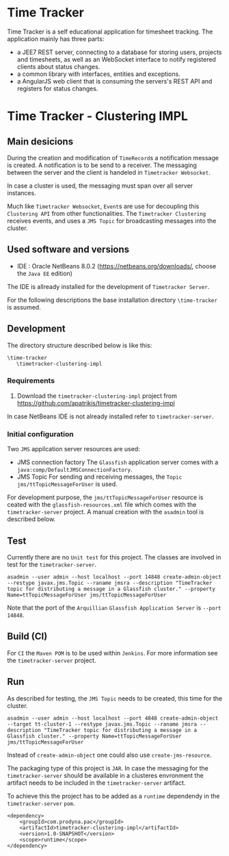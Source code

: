# Time Tracker
Time Tracker is a self educational application for timesheet tracking. The application mainly has three parts:
- a JEE7 REST server, connecting to a database for storing users, projects and timesheets, as well as an WebSocket interface to notify registered clients about status changes.
- a common library with interfaces, entities and exceptions.
- a AngularJS web client that is consuming the servers's REST API and registers for status changes.

# Time Tracker - Clustering IMPL
## Main desicions
During the creation and modification of `TimeRecord`s a notification message is created. A notification is to be send to a receiver.
The messaging between the server and the client is handeled in `Timetracker Websocket`.

In case a cluster is used, the messaging must span over all server instances.

Much like `Timetracker Websocket`, `Event`s are use for decoupling this `Clustering API` from other functionalities.
The `Timetracker Clustering` receives events, and uses a `JMS Topic` for broadcasting messages into the cluster.

## Used software and versions
- IDE : Oracle NetBeans 8.0.2 (https://netbeans.org/downloads/, choose the `Java EE` edition)

The IDE is allready installed for the development of `Timetracker Server`.

For the following descriptions the base installation directory `\time-tracker` is assumed.

## Development
The directory structure described below is like this:
```
\time-tracker
   \timetracker-clustering-impl
```

### Requirements
1. Download the `timetracker-clustering-impl` project from https://github.com/apatrikis/timetracker-clustering-impl

In case NetBeans IDE is not already installed refer to `timetracker-server`.


### Initial configuration
Two `JMS` appilcation server resources are used:
- JMS connection factory
  The `Glassfish` application server comes with a `java:comp/DefaultJMSConnectionFactory`.
- JMS Topic
  For sending and receiving messages, the `Topic` `jms/ttTopicMessageForUser` is used.

For development purpose, the `jms/ttTopicMessageForUser` resource is ceated with the `glassfish-resources.xml` file which comes with the `timetracker-server` project.
A manual creation with the `asadmin` tool is described below.

## Test
Currently there are no `Unit test` for this project.
The classes are involved in test for the `timetracker-server`.

```
asadmin --user admin --host localhost --port 14848 create-admin-object --restype javax.jms.Topic --raname jmsra --description "TimeTracker topic for distributing a message in a Glassfish cluster." --property Name=ttTopicMessageForUser jms/ttTopicMessageForUser
```

Note that the port of the `Arquillian` `Glassfish Application Server` is `--port 14848`.

## Build (CI)
For `CI` the `Maven POM` is to be used within `Jenkins`.
For more information see the `timetracker-server` project.

## Run
As described for testing, the `JMS Topic` needs to be created, this time for the cluster.

```
asadmin --user admin --host localhost --port 4848 create-admin-object --target tt-cluster-1 --restype javax.jms.Topic --raname jmsra --description "TimeTracker topic for distributing a message in a Glassfish cluster." --property Name=ttTopicMessageForUser jms/ttTopicMessageForUser
```

Instead of `create-admin-object` one could also use `create-jms-resource`.

The packaging type of this project is `JAR`.
In case the messaging for the `timetracker-server` should be available in a clusteres envronment the artifact needs to be included in the `timetracker-server` artifact.

To achieve this the project has to be added as a `runtime` dependendy in the `timetracker-server` `pom`.

```
<dependency>
    <groupId>com.prodyna.pac</groupId>
    <artifactId>timetracker-clustering-impl</artifactId>
    <version>1.0-SNAPSHOT</version>
    <scope>runtime</scope>
</dependency>
```

